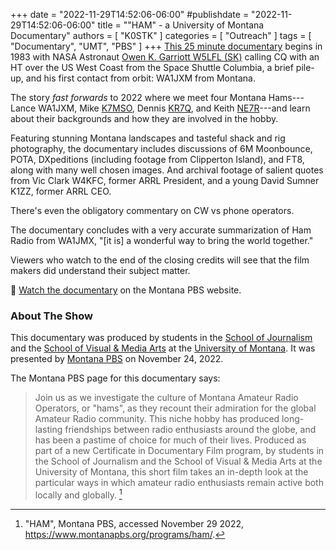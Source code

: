 +++
date = "2022-11-29T14:52:06-06:00"
#publishdate = "2022-11-29T14:52:06-06:00"
title = "\"HAM\" - a University of Montana Documentary"
authors = [ "K0STK" ]
categories = [ "Outreach" ]
tags = [ "Documentary", "UMT", "PBS" ]
+++
[This 25 minute documentary](https://www.montanapbs.org/programs/ham/)
begins in 1983 with NASA Astronaut 
[Owen K. Garriott W5LFL (SK)](https://silentkeyhq.com/main.php?p=bin/NSKALookup.php&dlnk=&call=W5LFL&uid=0351555394039246)
 calling CQ with an HT over the US West Coast
from the Space Shuttle Columbia, a brief pile-up, and his first contact
from orbit: WA1JXM from Montana.
<!--more-->

The story *fast forwards* to 2022 where we meet four Montana
Hams---Lance WA1JXM,
Mike [K7MSO](https://www.qrz.com/db/K7MSO),
Dennis [KR7Q](https://www.qrz.com/db/KR7Q),
and Keith [NE7R](https://www.qrz.com/db/NE7R)---and learn about
their backgrounds and how they are involved in the hobby.

Featuring stunning Montana landscapes and tasteful shack and rig
photography, the documentary includes discussions of 6M Moonbounce,
POTA, DXpeditions (including footage from Clipperton Island), and FT8,
along with many well chosen images. And archival footage of salient
quotes from Vic Clark W4KFC, former ARRL President, and a young David
Sumner K1ZZ, former ARRL CEO.

There's even the obligatory commentary on CW vs phone operators.

The documentary concludes with a very accurate summarization of
Ham Radio from WA1JMX, "[it is] a wonderful way to bring the world
together."

Viewers who watch to the end of the closing credits will see that the
film makers did understand their subject matter.

:link: [Watch the documentary](https://www.montanapbs.org/programs/ham/) on the
Montana PBS website.

### About The Show

This documentary was produced by students in the
[School of Journalism](https://www.umt.edu/journalism/)
and the
[School of Visual & Media Arts](https://svma.umt.edu/)
at the [University of Montana](https://umt.edu/). It was presented by
[Montana PBS](https://www.montanapbs.org/) on November 24, 2022.

The Montana PBS page for this documentary says:

>Join us as we investigate the culture of Montana Amateur Radio Operators, or
>"hams", as they recount their admiration for the global Amateur Radio
>community.  This niche hobby has produced long-lasting friendships between
>radio enthusiasts around the globe, and has been a pastime of choice for much
>of their lives.  Produced as part of a new Certificate in Documentary Film
>program, by students in the School of Journalism and the School of Visual &
>Media Arts at the University of Montana, this short film takes an in-depth
>look at the particular ways in which amateur radio enthusiasts remain active
>both locally and globally. [^1]

[^1]: "HAM", Montana PBS, accessed November 29 2022, https://www.montanapbs.org/programs/ham/.
